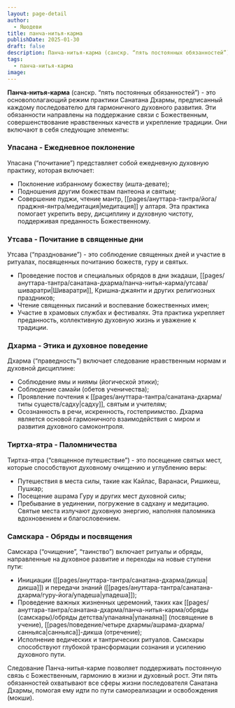 ```yaml
---
layout: page-detail
author:
  - Яшодеви
title: панча-нитья-карма
publishDate: 2025-01-30
draft: false
description: Панча-нитья-карма (санскр. “пять постоянных обязанностей”) - это основополагающий режим практики Санатана Дхармы, предписанный каждому последователю для гармоничного духовного развития. Эти обязанности направлены на поддержание связи с Божественным, совершенствование нравственных качеств и укрепление традиции.
tags:
  - панча-нитья-карма
image:
---
```

**Панча-нитья-карма** (санскр. “пять постоянных обязанностей”) - это основополагающий режим практики Санатана Дхармы, предписанный каждому последователю для гармоничного духовного развития. Эти обязанности направлены на поддержание связи с Божественным, совершенствование нравственных качеств и укрепление традиции. Они включают в себя следующие элементы:
### Упасана - Ежедневное поклонение
Упасана (“почитание”) представляет собой ежедневную духовную практику, которая включает:

- Поклонение избранному божеству (ишта-девате);
- Подношения другим божествам пантеона и святым;
- Совершение пуджи, чтение мантр, [[pages/ануттара-тантра/йога/праджня-янтра/медитация|медитация]] у алтаря. Эта практика помогает укрепить веру, дисциплину и духовную чистоту, поддерживая преданность Божественному.
### Утсава - Почитание в священные дни
Утсава (“празднование”) - это соблюдение священных дней и участие в ритуалах, посвященных почитанию божеств, гуру и святых.
- Проведение постов и специальных обрядов в дни экадаши, [[pages/ануттара-тантра/санатана-дхарма/панча-нитья-карма/утсава/шиваратри|Шиваратри]], Кришна-джаянти и других религиозных праздников;
- Чтение священных писаний и воспевание божественных имен;
- Участие в храмовых службах и фестивалях. Эта практика укрепляет преданность, коллективную духовную жизнь и уважение к традиции.
### Дхарма - Этика и духовное поведение
Дхарма (“праведность”) включает следование нравственным нормам и духовной дисциплине:

- Соблюдение ямы и ниямы (йогической этики);
- Соблюдение самайи (обетов ученичества);
- Проявление почтения к [[pages/ануттара-тантра/санатана-дхарма/типы существ/садху|садху]], святым и учителям;
- Осознанность в речи, искренность, гостеприимство. Дхарма является основой гармоничного взаимодействия с миром и развития духовного самоконтроля.
### Тиртха-ятра - Паломничества
Тиртха-ятра (“священное путешествие”) - это посещение святых мест, которые способствуют духовному очищению и углублению веры:

- Путешествия в места силы, такие как Кайлас, Варанаси, Ришикеш, Пушкар;
- Посещение ашрама Гуру и других мест духовной силы;
- Пребывание в уединении, погружение в садхану и медитацию. Святые места излучают духовную энергию, наполняя паломника вдохновением и благословением.
### Самскара - Обряды и посвящения
Самскара (“очищение”, “таинство”) включает ритуалы и обряды, направленные на духовное развитие и переходы на новые ступени пути:

- Инициации ([[pages/ануттара-тантра/санатана-дхарма/дикша|дикша]]) и передачи знаний ([[pages/ануттара-тантра/санатана-дхарма/гуру-йога/упадеша|упадеша]]);
- Проведение важных жизненных церемоний, таких как [[pages/ануттара-тантра/санатана-дхарма/панча-нитья-карма/обряды (самскары)/обряды детства/упанаяна|упанаяна]] (посвящение в учение), [[pages/поведение/четыре дхармы/ашрама-дхарма/санньяса|санньяса]]-дикша (отречение);
- Исполнение ведических и тантрических ритуалов. Самскары способствуют глубокой трансформации сознания и усилению духовного пути.

Следование Панча-нитья-карме позволяет поддерживать постоянную связь с Божественным, гармонию в жизни и духовный рост. Эти пять обязанностей охватывают все сферы жизни последователя Санатана Дхармы, помогая ему идти по пути самореализации и освобождения (мокши).